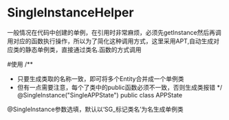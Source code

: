 # SingleInstanceHelper
一般情况在代码中创建的单例，在引用时非常麻烦，必须先getInstance然后再调用对应的函数执行操作，所以为了简化这种调用方式，这里采用APT,自动生成对应类的静态单例类，直接通过类名.函数的方式调用

#使用
/**
 * 只要生成类取的名称一致，即可将多个Entity合并成一个单例类
 * 但有一点需要注意，每个了类中的public函数必须不一致，否则生成类报错
 */
@SingleInstance("SingleAPPState")
public class APPState 


@SingleInstance参数选填，默认以‘SG_标记类名’为名生成单例类
